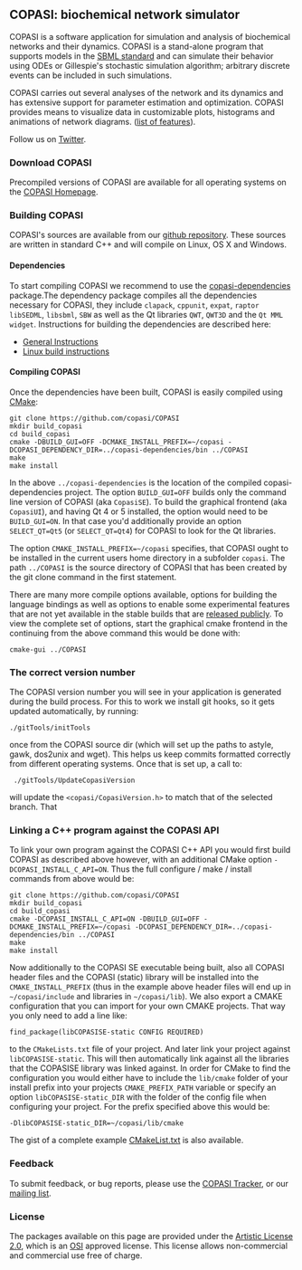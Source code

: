 ## COPASI: biochemical network simulator

COPASI is a software application for simulation and analysis of biochemical 
networks and their dynamics. COPASI is a stand-alone program that supports 
models in the [SBML standard](http://www.sbml.org/) and can simulate their 
behavior using ODEs or Gillespie's stochastic simulation algorithm; arbitrary 
discrete events can be included in such simulations.

COPASI carries out several analyses of the network and its dynamics and has 
extensive support for parameter estimation and optimization. COPASI provides 
means to visualize data in customizable plots, histograms and animations of 
network diagrams. 
([list of features](http://copasi.org/Support/Features/)). 

Follow us on [Twitter](https://twitter.com/COPASI_software). 

### Download COPASI
Precompiled versions of COPASI are available for all operating systems on the 
[COPASI Homepage](http://copasi.org/Download/).

### Building COPASI
COPASI's sources are available from our [github repository](https://github.com/copasi/COPASI). 
These sources are written in standard C++ and will compile on Linux, OS X and Windows. 

#### Dependencies
To start compiling COPASI we recommend to use the [copasi-dependencies](https://github.com/copasi/copasi-dependencies) package.The dependency package compiles all the dependencies 
necessary for COPASI, they include `clapack`, `cppunit`, `expat`, `raptor` 
`libSEDML`, `libsbml`, `SBW` as well as the Qt libraries `QWT`, `QWT3D` and 
the `Qt MML widget`. Instructions for building the dependencies are described 
here: 

* [General Instructions](https://github.com/copasi/copasi-dependencies/blob/master/readme.md)  
* [Linux build instructions](https://github.com/copasi/copasi-dependencies/blob/master/readme_linux.md)

#### Compiling COPASI
Once the dependencies have been built, COPASI is easily compiled using 
[CMake](http://www.cmake.org):

	git clone https://github.com/copasi/COPASI
	mkdir build_copasi
	cd build_copasi
	cmake -DBUILD_GUI=OFF -DCMAKE_INSTALL_PREFIX=~/copasi -DCOPASI_DEPENDENCY_DIR=../copasi-dependencies/bin ../COPASI
	make
	make install 

In the above `../copasi-dependencies` is the location of the compiled 
copasi-dependencies project. The option `BUILD_GUI=OFF` builds only the 
command line version of COPASI (aka `CopasiSE`). To build the graphical 
frontend (aka `CopasiUI`), and having Qt 4 or 5 installed, the option would 
need to be `BUILD_GUI=ON`. In that case you'd additionally provide an option `SELECT_QT=Qt5` (or `SELECT_QT=Qt4`) for COPASI to look for the Qt libraries.   

The option `CMAKE_INSTALL_PREFIX=~/copasi` specifies, that COPASI ought to be installed in the current users home directory in a subfolder `copasi`. The path `../COPASI` is the source directory of COPASI that has been created by the git clone command in the first statement.  

There are many more compile options available, options for building the 
language bindings as well as options to enable some experimental features that
are not yet available in the stable builds that are [released publicly](http://copasi.org/Download/). To view the complete set of options, start the 
graphical cmake frontend in the continuing from the above command this would
be done with:

	cmake-gui ../COPASI

### The correct version number
The COPASI version number you will see in your application is generated during the build process. For this to work we install git hooks, so it gets updated automatically, by running: 

	./gitTools/initTools

once from the COPASI source dir (which will set up the paths to astyle, gawk, dos2unix and wget). This helps us keep commits formatted correctly from different operating systems. Once that is set up, a call to: 

	 ./gitTools/UpdateCopasiVersion

will update the `<copasi/CopasiVersion.h>` to match that of the selected branch. That   

### Linking a C++ program against the COPASI API
To link your own program against the COPASI C++ API you would first build COPASI as described above however, with an additional CMake option `-DCOPASI_INSTALL_C_API=ON`. Thus the full configure / make / install commands from above would be: 


	git clone https://github.com/copasi/COPASI
	mkdir build_copasi
	cd build_copasi
	cmake -DCOPASI_INSTALL_C_API=ON -DBUILD_GUI=OFF -DCMAKE_INSTALL_PREFIX=~/copasi -DCOPASI_DEPENDENCY_DIR=../copasi-dependencies/bin ../COPASI
	make
	make install 

Now additionally to the COPASI SE executable being built, also all COPASI header files and the COPASI (static) library will be installed into the `CMAKE_INSTALL_PREFIX` (thus in the example above header files will end up in `~/copasi/include` and libraries in `~/copasi/lib`). We also export a CMAKE configuration that you can import for your own CMAKE projects. That way you only need to add a line like: 

	find_package(libCOPASISE-static CONFIG REQUIRED)

to the `CMakeLists.txt` file of your project. And later link your project against `libCOPASISE-static`. This will then automatically link against all the libraries that the COPASISE library was linked against. In order for CMake to find the configuration you would either have to include the `lib/cmake` folder of your install prefix into your projects `CMAKE_PREFIX_PATH` variable or specify an option `libCOPASISE-static_DIR` with the folder of the config file when configuring your project. For the prefix specified above this would be: 

	-DlibCOPASISE-static_DIR=~/copasi/lib/cmake

The gist of a complete example [CMakeList.txt](https://gist.github.com/fbergmann/5eb625a23cb17eb8463b8a6365885fd1) is also available.   

### Feedback
To submit feedback, or bug reports, please use the [COPASI Tracker](http://tracker.copasi.org), 
or our [mailing list](https://groups.google.com/forum/#!forum/copasi-user-forum). 

### License
The packages available on this page are provided under the 
[Artistic License 2.0](http://copasi.org/Download/License/), 
which is an [OSI](http://www.opensource.org/) approved license. This license 
allows non-commercial and commercial use free of charge.
